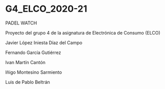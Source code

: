 # G4_ELCO_2020-21

PADEL WATCH

Proyecto del grupo 4 de la asignatura de Electrónica de Consumo (ELCO)


Javier López Iniesta Díaz del Campo

Fernando García Gutiérrez

Ivan Martín Cantón

Iñigo Montesino Sarmiento

Luis de Pablo Beltrán
